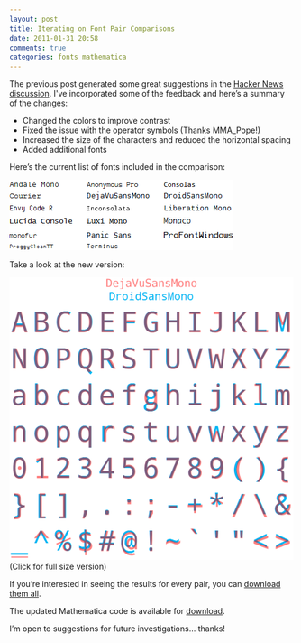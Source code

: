 ```yaml
---
layout: post
title: Iterating on Font Pair Comparisons
date: 2011-01-31 20:58
comments: true
categories: fonts mathematica
---
```

The previous post generated some great suggestions in the [Hacker News discussion](http://news.ycombinator.com/item?id=2147834).  I've incorporated some of the feedback and here’s a summary of the changes:

- Changed the colors to improve contrast
- Fixed the issue with the operator symbols (Thanks MMA_Pope!)
- Increased the size of the characters and reduced the horizontal spacing
- Added additional fonts

Here’s the current list of fonts included in the comparison:

![Full font list](/images/fontlist2.png)

Take a look at the new version:

[![dejavusansmonodroidsansmono1.png](/images/dejavusansmonodroidsansmono1.png)](/images/dejavusansmonodroidsansmono1.png)
(Click for full size version)

If you’re interested in seeing the results for every pair, you can [download them all](https://s3.amazonaws.com/1overBlog/programming_fonts/AllFontComparisonsV2.zip).

The updated Mathematica code is available for [download](https://s3.amazonaws.com/1overBlog/programming_fonts/PairCompareV2.nb).

I’m open to suggestions for future investigations… thanks!